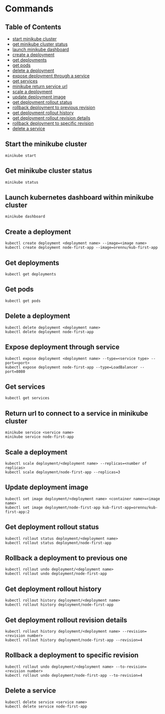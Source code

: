 # Commands

## Table of Contents

- [start minikube cluster](#start-the-minikube-cluster)
- [get minikube cluster status](#get-minikube-cluster-status)
- [launch minikube dashboard](#launch-kubernetes-dashboard-within-minikube-cluster)
- [create a deployment](#create-a-deployment)
- [get deployments](#get-deployments)
- [get pods](#get-pods)
- [delete a deployment](#delete-a-deployment)
- [expose deployment through a service](#expose-deployment-through-service)
- [get services](#get-services)
- [minikube return service url](#return-url-to-connect-to-a-service-in-minikube-cluster)
- [scale a deployment](#scale-a-deployment)
- [update deployment image](#update-deployment-image)
- [get deployment rollout status](#get-deployment-rollout-status)
- [rollback deployment to previous revision](#rollback-a-deployment-to-previous-one)
- [get deployment rollout history](#get-deployment-rollout-history)
- [get deployment rollout revision details](#get-deployment-rollout-revision-details)
- [rollback deployment to specific revision](#rollback-a-deployment-to-specific-revision)
- [delete a service](#delete-a-service)

## Start the minikube cluster

```
minikube start
```

## Get minikube cluster status

```
minikube status
```

## Launch kubernetes dashboard within minikube cluster

```
minikube dashboard
```

## Create a deployment

```
kubectl create deployment <deployment name> --image=<image name>
kubectl create deployment node-first-app --image=orennu/kub-first-app
```

## Get deployments

```
kubectl get deployments
```

## Get pods

```
kubectl get pods
```

## Delete a deployment

```
kubectl delete deployment <deployment name>
kubectl delete deployment node-first-app
```

## Expose deployment through service

```
kubectl expose deployment <deployment name> --type=<service type> --port=<port>
kubectl expose deployment node-first-app --type=LoadBalancer --port=8080
```

## Get services

```
kubectl get services
```

## Return url to connect to a service in minikube cluster

```
minikube service <service name>
minikube service node-first-app
```

## Scale a deployment

```
kubectl scale deployment/<deployment name> --replicas=<number of replicas>
kubectl scale deployment/node-first-app --replicas=3
```

## Update deployment image

```
kubectl set image deployment/<deployment name> <container name>=<image name>
kubectl set image deployment/node-first-app kub-first-app=orennu/kub-first-app:2
```

## Get deployment rollout status

```
kubectl rollout status deployment/<deployment name>
kubectl rollout status deployment/node-first-app
```

## Rollback a deployment to previous one

```
kubectl rollout undo deployment/<deployment name>
kubectl rollout undo deployment/node-first-app
```

## Get deployment rollout history

```
kubectl rollout history deployment/<deployment name>
kubectl rollout history deployment/node-first-app
```

## Get deployment rollout revision details

```
kubectl rollout history deployment/<deployment name> --revision=<revision number>
kubectl rollout history deployment/node-first-app --revision=4
```

## Rollback a deployment to specific revision

```
kubectl rollout undo deployment/<deployment name> --to-revision=<revision number>
kubectl rollout undo deployment/node-first-app --to-revision=4
```

## Delete a service

```
kubectl delete service <service name>
kubectl delete service node-first-app
```
